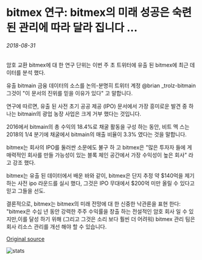 # bitmex 연구: bitmex의 미래 성공은 숙련 된 관리에 따라 달라 집니다 ...

###### 2018-08-31

암호 교환 bitmex에 대 한 연구 단위는 이번 주 초 트위터에 유출 된 bitmex에 최근 데이터를 분석 했다.

유출 bitmain 금융 데이터의 소스를 논의-분명히 트위터 계정 @brian \_trolz-bitmain 그것이 "이 문서의 진위를 믿을 이유가 있다" 고 말합니다.

연구에 따르면, 유출 된 사전 초기 공공 제공 (IPO) 문서에서 가장 흥미로운 발견 중 하나는 bitmain의 광업 농장 사업은 크게 거부 했다는 것입니다.

2016에서 bitmain의 총 수익의 18.4%로 채굴 활동을 구성 하는 동안, 비트 멕 스는 2018의 1/4 분기에 채굴에서 bitmain의 매출 비율이 3.3% 였다는 것을 말합니다.

bitmex는 회사의 IPO를 둘러싼 소문에도 불구 하 고 bitmex은 "많은 투자자 들에 게 매력적인 회사를 만들 가능성이 있는 블록 체인 공간에서 가장 수익성이 높은 회사" 라고 강조 했다.

bitmex는 유출 된 데이터에서 배운 바와 같이, bitmex은 단지 추정 약 $140억을 제기 하는 사전 ipo 라운드를 실시 했다, 그것은 IPO 무대에서 $200억 미만 올릴 수 있다고 믿고 그들을 선도.

결론적으로, bitmex는 bitmex의 미래 전망에 대 한 신중한 낙관론을 표현 한다: "bitmex은 수십 년 동안 강력한 주주 수익률을 창출 하는 전설적인 암호 회사 일 수 있지만,이를 달성 하기 위해 (그리고 그것은 소리 보다 훨씬 더 어려워) bitmex 관리 팀은 회사 리소스 관리를 개선 해야 할 수 있습니다.

[Original source](https://cointelegraph.com/news/bitmex-research-future-success-of-bitmain-depends-on-skilled-management)

![stats](https://c.statcounter.com/11760860/0/a89fa40b/1/ "stats")